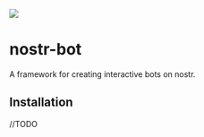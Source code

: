 [![](https://jitpack.io/v/tcheeric/nostr-bot.svg)](https://jitpack.io/#tcheeric/nostr-bot)

# nostr-bot
A framework for creating interactive bots on nostr.

## Installation
//TODO
